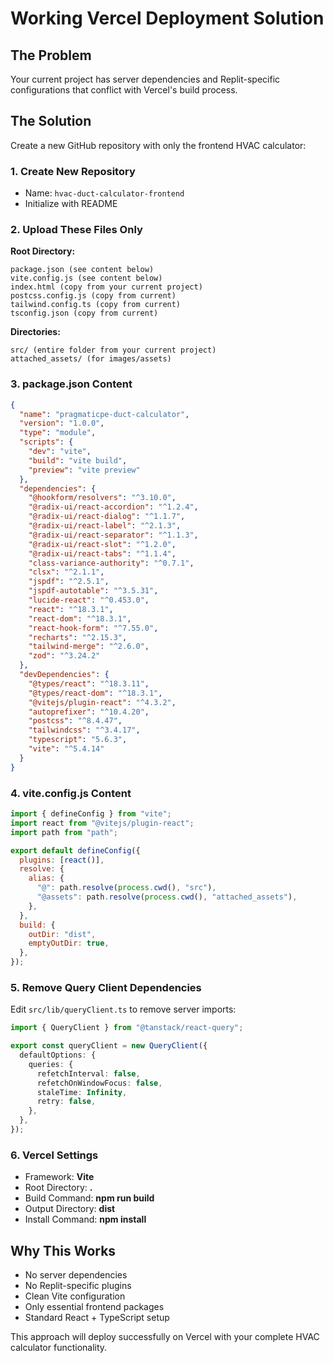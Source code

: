 # Working Vercel Deployment Solution

## The Problem
Your current project has server dependencies and Replit-specific configurations that conflict with Vercel's build process.

## The Solution
Create a new GitHub repository with only the frontend HVAC calculator:

### 1. Create New Repository
- Name: `hvac-duct-calculator-frontend`
- Initialize with README

### 2. Upload These Files Only

**Root Directory:**
```
package.json (see content below)
vite.config.js (see content below)
index.html (copy from your current project)
postcss.config.js (copy from current)
tailwind.config.ts (copy from current)
tsconfig.json (copy from current)
```

**Directories:**
```
src/ (entire folder from your current project)
attached_assets/ (for images/assets)
```

### 3. package.json Content
```json
{
  "name": "pragmaticpe-duct-calculator",
  "version": "1.0.0",
  "type": "module",
  "scripts": {
    "dev": "vite",
    "build": "vite build",
    "preview": "vite preview"
  },
  "dependencies": {
    "@hookform/resolvers": "^3.10.0",
    "@radix-ui/react-accordion": "^1.2.4",
    "@radix-ui/react-dialog": "^1.1.7",
    "@radix-ui/react-label": "^2.1.3",
    "@radix-ui/react-separator": "^1.1.3",
    "@radix-ui/react-slot": "^1.2.0",
    "@radix-ui/react-tabs": "^1.1.4",
    "class-variance-authority": "^0.7.1",
    "clsx": "^2.1.1",
    "jspdf": "^2.5.1",
    "jspdf-autotable": "^3.5.31",
    "lucide-react": "^0.453.0",
    "react": "^18.3.1",
    "react-dom": "^18.3.1",
    "react-hook-form": "^7.55.0",
    "recharts": "^2.15.3",
    "tailwind-merge": "^2.6.0",
    "zod": "^3.24.2"
  },
  "devDependencies": {
    "@types/react": "^18.3.11",
    "@types/react-dom": "^18.3.1",
    "@vitejs/plugin-react": "^4.3.2",
    "autoprefixer": "^10.4.20",
    "postcss": "^8.4.47",
    "tailwindcss": "^3.4.17",
    "typescript": "5.6.3",
    "vite": "^5.4.14"
  }
}
```

### 4. vite.config.js Content
```javascript
import { defineConfig } from "vite";
import react from "@vitejs/plugin-react";
import path from "path";

export default defineConfig({
  plugins: [react()],
  resolve: {
    alias: {
      "@": path.resolve(process.cwd(), "src"),
      "@assets": path.resolve(process.cwd(), "attached_assets"),
    },
  },
  build: {
    outDir: "dist",
    emptyOutDir: true,
  },
});
```

### 5. Remove Query Client Dependencies
Edit `src/lib/queryClient.ts` to remove server imports:
```typescript
import { QueryClient } from "@tanstack/react-query";

export const queryClient = new QueryClient({
  defaultOptions: {
    queries: {
      refetchInterval: false,
      refetchOnWindowFocus: false,
      staleTime: Infinity,
      retry: false,
    },
  },
});
```

### 6. Vercel Settings
- Framework: **Vite**
- Root Directory: **.**
- Build Command: **npm run build**
- Output Directory: **dist**
- Install Command: **npm install**

## Why This Works
- No server dependencies
- No Replit-specific plugins
- Clean Vite configuration
- Only essential frontend packages
- Standard React + TypeScript setup

This approach will deploy successfully on Vercel with your complete HVAC calculator functionality.